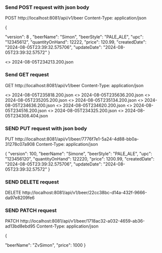 ### Send POST request with json body
POST http://localhost:8081/api/v1/beer
Content-Type: application/json

{

  "version": 8 ,
  "beerName": "Simon",
  "beerStyle": "PALE_ALE",
  "upc": "12345612",
  "quantityOnHand": 12222,
  "price": 120.99,
  "createdDate": "2024-08-05T23:39:32.575706",
  "updateDate": "2024-08-05T23:39:32.57572"
}

<> 2024-08-05T234213.200.json

### Send GET request
GET http://localhost:8081/api/v1/beer
Content-Type: application/json

<> 2024-08-05T235818.200.json
<> 2024-08-05T235636.200.json
<> 2024-08-05T235205.200.json
<> 2024-08-05T235134.200.json
<> 2024-08-05T234636.200.json
<> 2024-08-05T234620.200.json
<> 2024-08-05T234516.200.json
<> 2024-08-05T234325.200.json
<> 2024-08-05T234308.404.json

### SEND PUT request with json body
PUT http://localhost:8081/api/v1/beer/7776f7e1-5a24-4d88-bb0a-31278c07a908
Content-Type: application/json

{
  "version": 100,
  "beerName": "Simone",
  "beerStyle": "PALE_ALE",
  "upc": "123456120",
  "quantityOnHand": 122220,
  "price": 1200.99,
  "createdDate": "2024-08-05T23:39:32.575706",
  "updateDate": "2024-08-05T23:39:32.57572"
}

### SEND DELETE request
DELETE http://localhost:8081/api/v1/beer/22cc38bc-d14a-432f-9666-da97e8209fe6

### SEND PATCH request
PATCH http://localhost:8081/api/v1/beer/1718ac32-a032-4659-ab36-ad13bd8ebd95
Content-Type: application/json

{

  "beerName": "ZvSimon",
  "price": 1000
}
